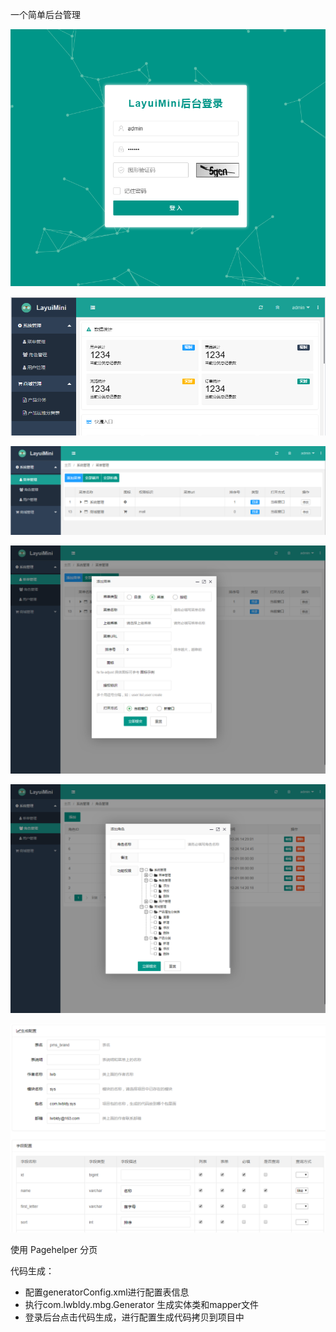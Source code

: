 一个简单后台管理

![login](./document/resource/login.jpg)


![admin_index](./document/resource/admin_index.jpg)


![admin_menu](./document/resource/admin_menu.jpg)


![admin_menu_save](./document/resource/admin_menu_save.jpg)

![admin_role_save](./document/resource/admin_role_save.jpg)

![admin_gen](./document/resource/admin_gen.jpg)



使用	Pagehelper 分页

代码生成：

 - 配置generatorConfig.xml进行配置表信息
 - 执行com.lwbldy.mbg.Generator 生成实体类和mapper文件
 - 登录后台点击代码生成，进行配置生成代码拷贝到项目中



